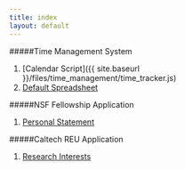 ```yaml
---
title: index
layout: default
--- 
```


#####Time Management System
1. [Calendar Script]({{ site.baseurl }}/files/time_management/time_tracker.js)
1. [Default Spreadsheet](https://docs.google.com/spreadsheets/d/1ELRQ8M8bjhPlvydnJxGaMsTuwaKN6YKjQJLUZ3zmKFs/pub?output=xlsx)


#####NSF Fellowship Application
1. <a href="/files/nsf/personal_statement.pdf">Personal Statement</a>
<!-- 1. <a href="/files/nsf/research_statement.pdf">Research Statement</a> -->

#####Caltech REU Application
1. <a href="/files/caltech/Research%20Interest.pdf"> Research Interests</a>
<!-- 1. <a href="/files/caltech/Faculty.pdf">Faculty Interests </a> -->


